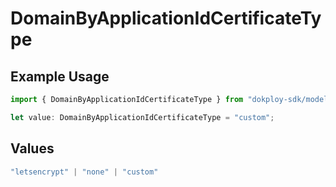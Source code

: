 # DomainByApplicationIdCertificateType

## Example Usage

```typescript
import { DomainByApplicationIdCertificateType } from "dokploy-sdk/models/operations";

let value: DomainByApplicationIdCertificateType = "custom";
```

## Values

```typescript
"letsencrypt" | "none" | "custom"
```